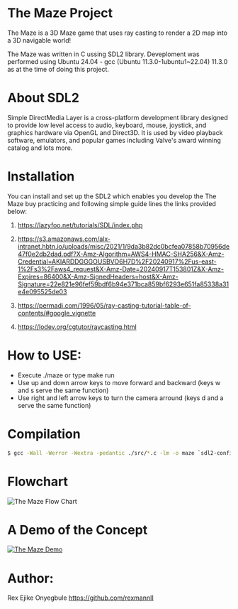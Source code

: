 # The Maze Project

The Maze is a 3D Maze game that uses ray casting to render a 2D map into a 3D navigable world!

The Maze was written in C ussing SDL2 library. Deveploment was performed using Ubuntu 24.04 - gcc (Ubuntu 11.3.0-1ubuntu1~22.04) 11.3.0 as at the time of doing this project.

# About SDL2 

Simple DirectMedia Layer is a cross-platform development library designed to provide low level access to audio, keyboard, mouse, joystick, and graphics hardware via OpenGL and Direct3D. It is used by video playback software, emulators, and popular games including Valve's award winning catalog and lots more.

# Installation
You can install and set up the SDL2 which enables you develop the The Maze buy practicing and following simple guide lines the links provided below:
1. https://lazyfoo.net/tutorials/SDL/index.php

2. https://s3.amazonaws.com/alx-intranet.hbtn.io/uploads/misc/2021/1/9da3b82dc0bcfea07858b70956de47f0e2db2dad.pdf?X-Amz-Algorithm=AWS4-HMAC-SHA256&X-Amz-Credential=AKIARDDGGGOUSBVO6H7D%2F20240917%2Fus-east-1%2Fs3%2Faws4_request&X-Amz-Date=20240917T153801Z&X-Amz-Expires=86400&X-Amz-SignedHeaders=host&X-Amz-Signature=22e821e96fef59bdf6b94e371bca859bf6293e651fa85338a31e4e095525de03

3. https://permadi.com/1996/05/ray-casting-tutorial-table-of-contents/#google_vignette

4. https://lodev.org/cgtutor/raycasting.html

# How to USE: 
* Execute ./maze or type make run 
* Use up and down arrow keys to move forward and backward (keys w and s serve the same function)
* Use right and left arrow keys to turn the camera arround (keys d and a serve the same function)

# Compilation
```sh
$ gcc -Wall -Werror -Wextra -pedantic ./src/*.c -lm -o maze `sdl2-config --cflags` `sdl2-config --libs`;
```

# Flowchart
![The Maze Flow Chart](https://i.imgur.com/t0MxNni.png)

# A Demo of the Concept
[![The Maze Demo](https://i.imgur.com/5Ss7s1S.png)](https://www.youtube.com/embed/6T2N8gNUTQ8)

# Author:

Rex Ejike Onyegbule <https://github.com/rexmannII>

